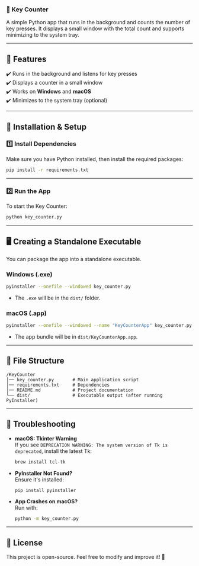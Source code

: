 ### **📌 Key Counter**
A simple Python app that runs in the background and counts the number of key presses. It displays a small window with the total count and supports minimizing to the system tray.

---

## **🔧 Features**
✔️ Runs in the background and listens for key presses  
✔️ Displays a counter in a small window  
✔️ Works on **Windows** and **macOS**  
✔️ Minimizes to the system tray (optional)  

---

## **🚀 Installation & Setup**
### **1️⃣ Install Dependencies**
Make sure you have Python installed, then install the required packages:

```sh
pip install -r requirements.txt
```

---

### **2️⃣ Run the App**
To start the Key Counter:

```sh
python key_counter.py
```

---

## **🖥️ Creating a Standalone Executable**
You can package the app into a standalone executable.

### **Windows (.exe)**
```sh
pyinstaller --onefile --windowed key_counter.py
```
- The `.exe` will be in the `dist/` folder.

### **macOS (.app)**
```sh
pyinstaller --onefile --windowed --name "KeyCounterApp" key_counter.py
```
- The app bundle will be in `dist/KeyCounterApp.app`.

---

## **📂 File Structure**
```
/KeyCounter
│── key_counter.py       # Main application script
│── requirements.txt     # Dependencies
│── README.md            # Project documentation
└── dist/                # Executable output (after running PyInstaller)
```

---

## **🔧 Troubleshooting**
- **macOS: Tkinter Warning**  
  If you see `DEPRECATION WARNING: The system version of Tk is deprecated`, install the latest Tk:

  ```sh
  brew install tcl-tk
  ```

- **PyInstaller Not Found?**  
  Ensure it's installed:

  ```sh
  pip install pyinstaller
  ```

- **App Crashes on macOS?**  
  Run with:

  ```sh
  python -m key_counter.py
  ```

---

## **📝 License**
This project is open-source. Feel free to modify and improve it! 🚀
